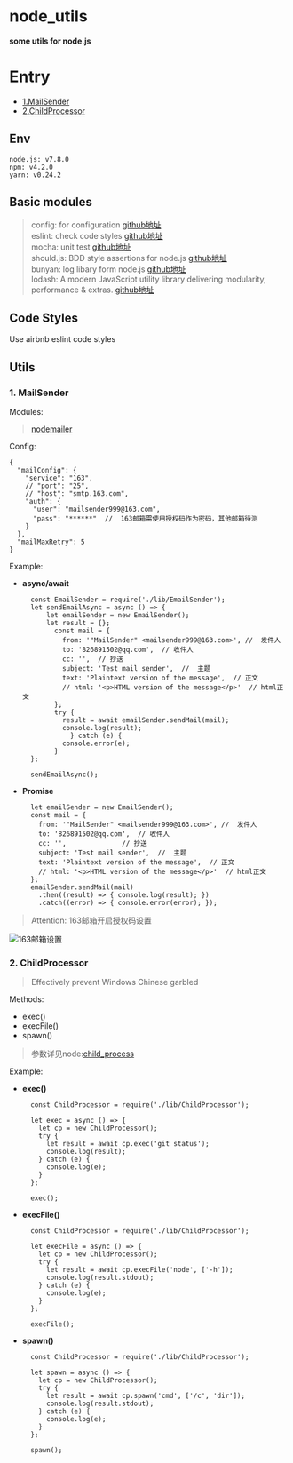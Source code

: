 # node_utils #
**some utils for node.js**
# Entry #
- [1.MailSender](https://github.com/39Er/node_utils/blob/master/README.md#1-mailsender)
- [2.ChildProcessor](https://github.com/39Er/node_utils/blob/master/README.md#2-childprocessor)
## Env ##

	node.js: v7.8.0	
	npm: v4.2.0
	yarn: v0.24.2 

## Basic modules ##

> config: for configuration [github地址](https://github.com/lorenwest/node-config)<br/>
> eslint: check code styles [github地址](https://github.com/eslint/eslint)<br/>
> mocha: unit test [github地址](https://github.com/mochajs/mocha)<br/>
> should.js: BDD style assertions for node.js [github地址](https://github.com/shouldjs/should.js)<br/>
> bunyan: log libary form node.js [github地址](https://github.com/trentm/node-bunyan)<br/>
> lodash: A modern JavaScript utility library delivering modularity, performance & extras. [github地址](https://github.com/lodash/lodash)<br/>

## Code Styles ##

Use airbnb eslint code styles

## Utils ##

### 1. MailSender ###

Modules:

> [nodemailer](https://nodemailer.com/about/)

Config:

	{
	  "mailConfig": {
	    "service": "163",
	    // "port": "25",
	    // "host": "smtp.163.com",
	    "auth": {
	      "user": "mailsender999@163.com",
	      "pass": "******"  //  163邮箱需使用授权码作为密码，其他邮箱待测
	    }
	  },
	  "mailMaxRetry": 5
	}

Example:

- **async/await**
 

        const EmailSender = require('./lib/EmailSender');
    	let sendEmailAsync = async () => {
      		let emailSender = new EmailSender();
      		let result = {};
		      const mail = {
		    	from: '"MailSender" <mailsender999@163.com>', //  发件人
		    	to: '826891502@qq.com',  // 收件人
		    	cc: '',  // 抄送
		    	subject: 'Test mail sender',  //  主题
		    	text: 'Plaintext version of the message',  // 正文
		    	// html: '<p>HTML version of the message</p>'  // html正文
		      };
		      try {
		    	result = await emailSender.sendMail(mail);
		    	console.log(result);
		    	  } catch (e) {
		    	console.error(e);
		      }
	    };
	    
	    sendEmailAsync();

- **Promise**

		let emailSender = new EmailSender();
		const mail = {
		  from: '"MailSender" <mailsender999@163.com>', //  发件人
		  to: '826891502@qq.com',  // 收件人
		  cc: '',              // 抄送
		  subject: 'Test mail sender',  //  主题
		  text: 'Plaintext version of the message',  // 正文
		  // html: '<p>HTML version of the message</p>'  // html正文
		};
		emailSender.sendMail(mail)
		  .then((result) => { console.log(result); })
		  .catch((error) => { console.error(error); });

> Attention: 163邮箱开启授权码设置

![163邮箱设置](http://i.imgur.com/qPPNMoC.png)

### 2. ChildProcessor ###

> Effectively prevent Windows Chinese garbled

Methods:

- exec()
- execFile()
- spawn()

> 参数详见node:[child_process](https://nodejs.org/dist/latest-v7.x/docs/api/child_process.html)

Example:

- **exec()**

		const ChildProcessor = require('./lib/ChildProcessor');
		
		let exec = async () => {
		  let cp = new ChildProcessor();
		  try {
		    let result = await cp.exec('git status');
		    console.log(result);
		  } catch (e) {
		    console.log(e);
		  }
		};
		
		exec();

- **execFile()**

		const ChildProcessor = require('./lib/ChildProcessor');
		
		let execFile = async () => {
		  let cp = new ChildProcessor();
		  try {
		    let result = await cp.execFile('node', ['-h']);
		    console.log(result.stdout);
		  } catch (e) {
		    console.log(e);
		  }
		};
		
		execFile();

- **spawn()**

		const ChildProcessor = require('./lib/ChildProcessor');
		
		let spawn = async () => {
		  let cp = new ChildProcessor();
		  try {
		    let result = await cp.spawn('cmd', ['/c', 'dir']);
		    console.log(result.stdout);
		  } catch (e) {
		    console.log(e);
		  }
		};
		
		spawn();





